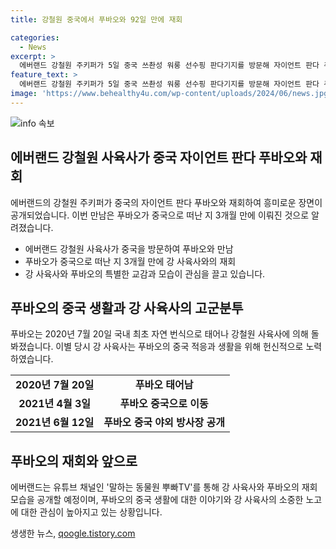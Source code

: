 ```yaml
---
title: 강철원 중국에서 푸바오와 92일 만에 재회

categories:
  - News
excerpt: >
  에버랜드 강철원 주키퍼가 5일 중국 쓰촨성 워룽 선수핑 판다기지를 방문해 자이언트 판다 푸바오와 재회했다. 푸바오는 지난 4월 중국으로 떠난 후 3개월 만에 강 주키퍼와 만났으며, 특히 푸바오가 중국에서 잘 적응하고 있는 모습을 보니 놀라웠다고 전했다. 에버랜드는 재회 모습을 유튜브 채널을 통해 공개할 예정이다.
feature_text: >
  에버랜드 강철원 주키퍼가 5일 중국 쓰촨성 워룽 선수핑 판다기지를 방문해 자이언트 판다 푸바오와 재회했다. 푸바오는 지난 4월 중국으로 떠난 후 3개월 만에 강 주키퍼와 만났으며, 특히 푸바오가 중국에서 잘 적응하고 있는 모습을 보니 놀라웠다고 전했다. 에버랜드는 재회 모습을 유튜브 채널을 통해 공개할 예정이다.
image: 'https://www.behealthy4u.com/wp-content/uploads/2024/06/news.jpg'
---
```


<p><img src="https://www.behealthy4u.com/wp-content/uploads/2024/06/news.jpg" alt="info 속보" /></p>

<h2 data-ke-size="size26">에버랜드 강철원 사육사가 중국 자이언트 판다 푸바오와 재회</h2>

<p data-ke-size="size16">에버랜드의 강철원 주키퍼가 중국의 자이언트 판다 푸바오와 재회하여 흥미로운 장면이 공개되었습니다. 이번 만남은 푸바오가 중국으로 떠난 지 3개월 만에 이뤄진 것으로 알려졌습니다.</p>

<ul>
  <li>에버랜드 강철원 사육사가 중국을 방문하여 푸바오와 만남</li>
  <li>푸바오가 중국으로 떠난 지 3개월 만에 강 사육사와의 재회</li>
  <li>강 사육사와 푸바오의 특별한 교감과 모습이 관심을 끌고 있습니다.</li>
</ul>

<h2 data-ke-size="size26">푸바오의 중국 생활과 강 사육사의 고군분투</h2>

<p data-ke-size="size16">푸바오는 2020년 7월 20일 국내 최초 자연 번식으로 태어나 강철원 사육사에 의해 돌봐졌습니다. 이별 당시 강 사육사는 푸바오의 중국 적응과 생활을 위해 헌신적으로 노력하였습니다.</p>

<table>
  <tr>
    <td style="text-align: center; height: 17px;"><b>2020년 7월 20일</b></td>
    <td style="text-align: center; height: 17px;"><b>푸바오 태어남</b></td>
  </tr>
  <tr>
    <td style="text-align: center; height: 17px;"><b>2021년 4월 3일</b></td>
    <td style="text-align: center; height: 17px;"><b>푸바오 중국으로 이동</b></td>
  </tr>
  <tr>
    <td style="text-align: center; height: 17px;"><b>2021년 6월 12일</b></td>
    <td style="text-align: center; height: 17px;"><b>푸바오 중국 야외 방사장 공개</b></td>
  </tr>
</table>

<h2 data-ke-size="size26">푸바오의 재회와 앞으로</h2>

<p data-ke-size="size16">에버랜드는 유튜브 채널인 '말하는 동물원 뿌빠TV'를 통해 강 사육사와 푸바오의 재회 모습을 공개할 예정이며, 푸바오의 중국 생활에 대한 이야기와 강 사육사의 소중한 노고에 대한 관심이 높아지고 있는 상황입니다.</p>
생생한 뉴스, <a href="https://qoogle.tistory.com" rel="dofollow">qoogle.tistory.com</a>


